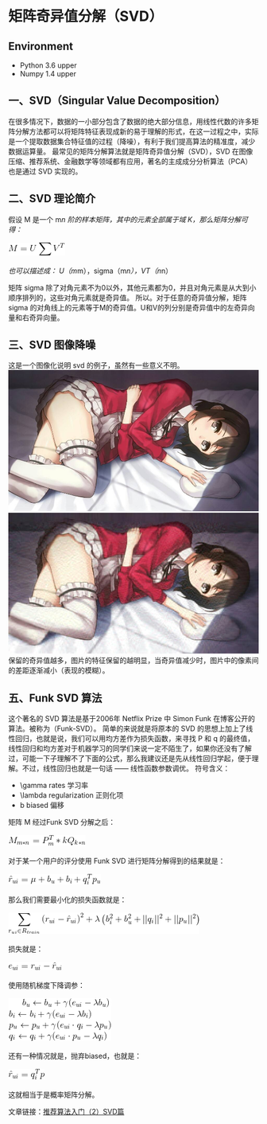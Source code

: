 # 矩阵奇异值分解（SVD）

## Environment 
- Python 3.6 upper
- Numpy 1.4 upper

## 一、SVD（Singular Value Decomposition）
在很多情况下，数据的一小部分包含了数据的绝大部分信息，用线性代数的许多矩阵分解方法都可以将矩阵特征表现成新的易于理解的形式，在这一过程之中，实际是一个提取数据集合特征值的过程（降噪），有利于我们提高算法的精准度，减少数据运算量。
最常见的矩阵分解算法就是矩阵奇异值分解（SVD），SVD 在图像压缩、推荐系统、金融数学等领域都有应用，著名的主成成分分析算法（PCA）也是通过 SVD 实现的。

## 二、SVD 理论简介
假设 M 是一个 m*n 阶的样本矩阵，其中的元素全部属于域 K，那么矩阵分解可得：
<br>
<br>
![image](images/1.png)
<br>
<br>
也可以描述成： U（m*m），sigma（m*n），VT（n*n）

矩阵 sigma 除了对角元素不为0以外，其他元素都为0，并且对角元素是从大到小顺序排列的，这些对角元素就是奇异值。
所以。对于任意的奇异值分解，矩阵 sigma 的对角线上的元素等于M的奇异值。U和V的列分别是奇异值中的左奇异向量和右奇异向量。

##  三、SVD 图像降噪
这是一个图像化说明 svd 的例子，虽然有一些意义不明。
<br>
![image](image_denoising/test.jpg)
<br>
![image](image_denoising/test_70%25.jpg)
<br>
保留的奇异值越多，图片的特征保留的越明显，当奇异值减少时，图片中的像素间的差距逐渐减小（表现的模糊）。

## 五、Funk SVD 算法
这个著名的 SVD 算法是基于2006年 Netflix Prize 中 Simon Funk 在博客公开的算法。被称为（Funk-SVD）。
简单的来说就是将原本的 SVD 的思想上加上了线性回归，也就是说，我们可以用均方差作为损失函数，来寻找 P 和 q 的最终值，线性回归和均方差对于机器学习的同学们来说一定不陌生了，如果你还没有了解过，可能一下子理解不了下面的公式，那么我建议还是先从线性回归学起，便于理解。不过，线性回归也就是一句话 —— 线性函数参数调优。
符号含义：
- \gamma  rates 学习率
- \lambda  regularization 正则化项
- b biased 偏移

矩阵 M 经过Funk SVD 分解之后：
<br>
<br>
![image](images/2.png)
<br>
<br>
对于某一个用户的评分使用 Funk SVD 进行矩阵分解得到的结果就是：
<br>
<br>
![image](images/3.png)
<br>
<br>
那么我们需要最小化的损失函数就是：
<br>
<br>
![image](images/4.png)
<br>
<br>
损失就是：
<br>
<br>
![image](images/5.png)
<br>
<br>
使用随机梯度下降调参：
<br>
<br>
![image](images/6.png)
<br>
<br>
还有一种情况就是，抛弃biased，也就是：
<br>
<br>
![image](images/7.png)
<br>
<br>
这就相当于是概率矩阵分解。

文章链接：[推荐算法入门（2）SVD篇](https://zhuanlan.zhihu.com/p/33262521)

